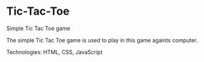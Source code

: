 # Tic-Tac-Toe
Simple Tic Tac Toe game

The simple Tic Tac Toe game is used to play in this game againts computer.

Technologies: HTML, CSS, JavaScript
